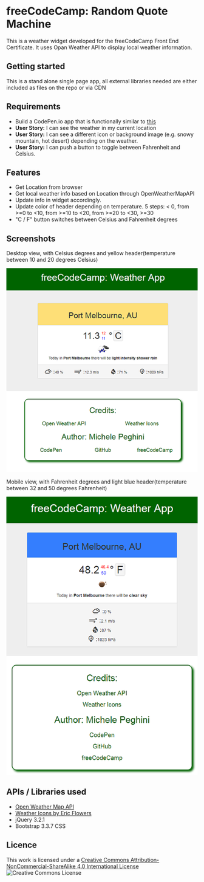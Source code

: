 # freeCodeCamp: Random Quote Machine

This is a weather widget developed for the freeCodeCamp Front End Certificate. It uses Opan Weather API to display local weather information.

## Getting started

This is a stand alone single page app, all external libraries needed are either included as files on the repo or via CDN

## Requirements

* Build a CodePen.io app that is functionally similar to [this](http://codepen.io/FreeCodeCamp/full/bELRjV)
* **User Story:** I can see the weather in my current location
* **User Story:** I can see a different icon or background image (e.g. snowy mountain, hot desert) depending on the weather.
* **User Story:** I can push a button to toggle between Fahrenheit and Celsius.

## Features

* Get Location from browser
* Get local weather info based on Location through OpenWeatherMapAPI
* Update info in widget accordingly.
* Update color of header depending on temperature. 5 steps: < 0, from >=0  to <10, from >=10 to <20, from >=20 to <30, >=30
* "C / F" button switches between Celsius and Fahrenheit degrees

## Screenshots

Desktop view, with Celsius degrees and yellow header(temperature between 10 and 20 degrees Celsius)

![Weather App Celsius](/weather-app-celsius.png "Weather App Celsius")

Mobile view, with Fahrenheit degrees and light blue header(temperature between 32 and 50 degrees Fahrenheit)

![Weather App Fahrenheit](/weather-app-fahrenheit.png "Weather App Fahrenheit")

## APIs / Libraries used

* [Open Weather Map API](https://openweathermap.org/api)
* [Weather Icons by Eric Flowers](https://erikflowers.github.io/weather-icons/)
* jQuery 3.2.1
* Bootstrap 3.3.7 CSS

## Licence 

This work is licensed under a [Creative Commons Attribution-NonCommercial-ShareAlike 4.0 International License](http://creativecommons.org/licenses/by-nc-sa/4.0/)
![Creative Commons License](https://i.creativecommons.org/l/by-nc-sa/4.0/88x31.png "Creative Commons License")
